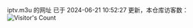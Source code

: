 iptv.m3u 的网址 已于 2024-06-21 10:52:27 更新，本仓库访客数：![Visitor's Count](https://profile-counter.glitch.me/pxiptv_TV/count.svg)
